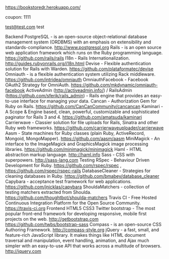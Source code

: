 https://bookstoredr.herokuapp.com/

coupon: 1111

test@test.com
test

Backend
PostgreSQL - is an open-source object-relational database management system (ORDBMS) with an emphasis on extensibility and standards-compliance. http://www.postgresql.org
Rails - is an open source web application framework which runs on the Ruby programming language. https://github.com/rails/rails
I18n - Rails Internationalization. http://guides.rubyonrails.org/i18n.html
Devise - Flexible authentication solution for Rails with Warden. https://github.com/plataformatec/devise
Omniauth - is a flexible authentication system utilizing Rack middleware. https://github.com/intridea/omniauth
OmniauthFacebook - Facebook OAuth2 Strategy for OmniAuth. https://github.com/mkdynamic/omniauth-facebook
ActiveAdmin (http://activeadmin.info/) / RailsAdmin (https://github.com/sferik/rails_admin) - Rails engine that provides an easy-to-use interface for managing your data.
Cancan - Authorization Gem for Ruby on Rails. https://github.com/CanCanCommunity/cancancan
Kaminari - A Scope & Engine based, clean, powerful, customizable and sophisticated paginator for Rails 3 and 4. https://github.com/amatsuda/kaminari
Carrierwave - Classier solution for file uploads for Rails, Sinatra and other Ruby web frameworks. https://github.com/carrierwaveuploader/carrierwave
Aasm - State machines for Ruby classes (plain Ruby, ActiveRecord, Mongoid, MongoMapper). https://github.com/aasm/aasm
MiniMagick - An interface to the ImageMagick and GraphicsMagick image processing libraries. https://github.com/minimagick/minimagick
Haml - HTML abstraction markup language. http://haml.info
Sass - CSS with superpowers. http://sass-lang.com
Testing
RSpec - Behaviour Driven Development for Ruby. https://github.com/rspec/rspec , https://github.com/rspec/rspec-rails
DatabaseCleaner - Strategies for cleaning databases in Ruby. https://github.com/bmabey/database_cleaner
Capybara - acceptance test framework for web applications. https://github.com/jnicklas/capybara
ShouldaMatchers - collection of testing matchers extracted from Shoulda. https://github.com/thoughtbot/shoulda-matchers
Travis CI - Free Hosted Continuous Integration Platform for the Open Source Community. https://travis-ci.org
Frontend
HTML5
CSS3
Twitter bootstrap - The most popular front-end framework for developing responsive, mobile first projects on the web. http://getbootstrap.com
https://github.com/twbs/bootstrap-sass
Compass - is an open-source CSS Authoring Framework. http://compass-style.org
jQuery - a fast, small, and feature-rich JavaScript library. It makes things like HTML document traversal and manipulation, event handling, animation, and Ajax much simpler with an easy-to-use API that works across a multitude of browsers. http://jquery.com
